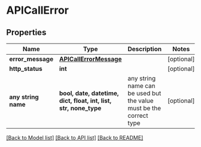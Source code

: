 # APICallError


## Properties
Name | Type | Description | Notes
------------ | ------------- | ------------- | -------------
**error_message** | [**APICallErrorMessage**](APICallErrorMessage.md) |  | [optional] 
**http_status** | **int** |  | [optional] 
**any string name** | **bool, date, datetime, dict, float, int, list, str, none_type** | any string name can be used but the value must be the correct type | [optional]

[[Back to Model list]](../README.md#documentation-for-models) [[Back to API list]](../README.md#documentation-for-api-endpoints) [[Back to README]](../README.md)


